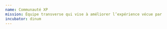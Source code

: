 ```yaml
---
name: Communauté XP
mission: Équipe transverse qui vise à améliorer l’expérience vécue par les membres de la communauté Beta.gouv.
incubator: dinum
---
```

